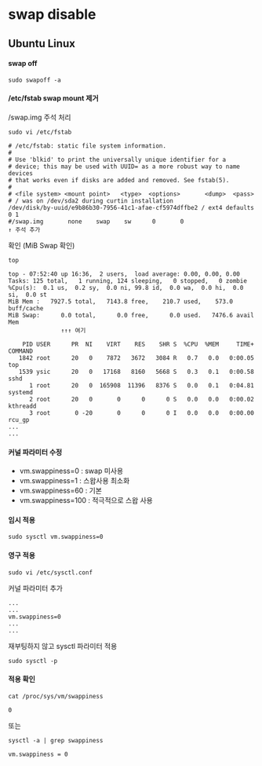 # swap disable

## Ubuntu Linux

#### swap off
```shell
sudo swapoff -a
```

#### /etc/fstab swap mount 제거
/swap.img 주석 처리
```shell
sudo vi /etc/fstab
```
```text
# /etc/fstab: static file system information.
#
# Use 'blkid' to print the universally unique identifier for a
# device; this may be used with UUID= as a more robust way to name devices
# that works even if disks are added and removed. See fstab(5).
#
# <file system> <mount point>   <type>  <options>       <dump>  <pass>
# / was on /dev/sda2 during curtin installation
/dev/disk/by-uuid/e9b86b30-7956-41c1-afae-cf5974dffbe2 / ext4 defaults 0 1
#/swap.img       none    swap    sw      0       0
↑ 주석 추가
```

확인 (MiB Swap 확인)
```shell
top
```
```text
top - 07:52:40 up 16:36,  2 users,  load average: 0.00, 0.00, 0.00
Tasks: 125 total,   1 running, 124 sleeping,   0 stopped,   0 zombie
%Cpu(s):  0.1 us,  0.2 sy,  0.0 ni, 99.8 id,  0.0 wa,  0.0 hi,  0.0 si,  0.0 st
MiB Mem :   7927.5 total,   7143.8 free,    210.7 used,    573.0 buff/cache
MiB Swap:      0.0 total,      0.0 free,      0.0 used.   7476.6 avail Mem
               ↑↑↑ 여기

    PID USER      PR  NI    VIRT    RES    SHR S  %CPU  %MEM     TIME+ COMMAND
   1842 root      20   0    7872   3672   3084 R   0.7   0.0   0:00.05 top
   1539 ysic      20   0   17168   8160   5668 S   0.3   0.1   0:00.58 sshd
      1 root      20   0  165908  11396   8376 S   0.0   0.1   0:04.81 systemd
      2 root      20   0       0      0      0 S   0.0   0.0   0:00.02 kthreadd
      3 root       0 -20       0      0      0 I   0.0   0.0   0:00.00 rcu_gp
...
...
```

#### 커널 파라미터 수정
* vm.swappiness=0 : swap 미사용
* vm.swappiness=1 : 스왑사용 최소화
* vm.swappiness=60 : 기본
* vm.swappiness=100 : 적극적으로 스왑 사용

#### 임시 적용
```shell
sudo sysctl vm.swappiness=0
```

#### 영구 적용
```shell
sudo vi /etc/sysctl.conf
```

커널 파라미터 추가
```text
...
...
vm.swappiness=0
...
...
```

재부팅하지 않고 sysctl 파라미터 적용
```shell
sudo sysctl -p
```

#### 적용 확인
```shell
cat /proc/sys/vm/swappiness
```
```text
0
```
또는
```shell
sysctl -a | grep swappiness
```
```
vm.swappiness = 0
```
